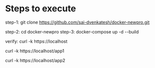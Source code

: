 Steps to execute
=================

step-1:
 git clone https://github.com/sai-dvenkatesh/docker-newpro.git 

step-2:
 cd docker-newpro
 step-3:
 docker-compose up -d --build

verify:
 curl -k https://localhost

 curl -k https://localhost/app1
 
 curl -k https://localhost/app2
